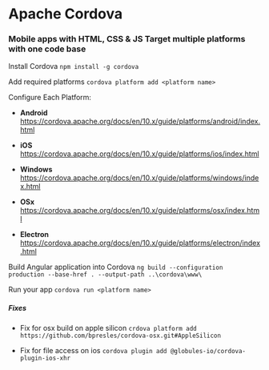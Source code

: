 # Apache Cordova

### Mobile apps with HTML, CSS &amp; JS Target multiple platforms with one code base

Install Cordova `npm install -g cordova`

Add required platforms `cordova platform add <platform name>`

Configure Each Platform:

- **Android** https://cordova.apache.org/docs/en/10.x/guide/platforms/android/index.html

- **iOS** https://cordova.apache.org/docs/en/10.x/guide/platforms/ios/index.html

- **Windows** https://cordova.apache.org/docs/en/10.x/guide/platforms/windows/index.html

- **OSx** https://cordova.apache.org/docs/en/10.x/guide/platforms/osx/index.html

- **Electron**  https://cordova.apache.org/docs/en/10.x/guide/platforms/electron/index.html

Build Angular application into Cordova
`ng build --configuration production --base-href . --output-path ..\cordova\www\`

Run your app `cordova run <platform name>`

##### Fixes

- Fix for osx build on apple silicon `crdova platform add https://github.com/bpresles/cordova-osx.git#AppleSilicon`

- Fix for file access on ios `cordova plugin add @globules-io/cordova-plugin-ios-xhr`